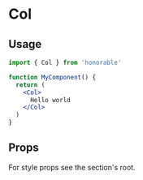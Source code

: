 # Col

## Usage

```jsx
import { Col } from 'honorable'

function MyComponent() {
  return (
    <Col>
      Hello world
    </Col>
  )
}
```

## Props

For style props see the section's root.

